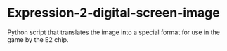# Expression-2-digital-screen-image
Python script that translates the image into a special format for use in the game by the E2 chip.
